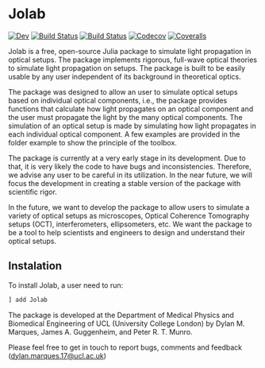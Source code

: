 # Jolab
[![Dev](https://img.shields.io/badge/docs-dev-blue.svg)](https://dylanmmarques.github.io/Jolab.jl/)
[![Build Status](https://travis-ci.com/DylanMMarques/Jolab.jl.svg?branch=master)](https://travis-ci.com/DylanMMarques/Jolab.jl)
[![Build Status](https://ci.appveyor.com/api/projects/status/github/DylanMMarques/Jolab.jl?svg=true)](https://ci.appveyor.com/project/DylanMMarques/Jolab-jl)
[![Codecov](https://codecov.io/gh/DylanMMarques/Jolab.jl/branch/master/graph/badge.svg)](https://codecov.io/gh/DylanMMarques/Jolab.jl)
[![Coveralls](https://coveralls.io/repos/github/DylanMMarques/Jolab.jl/badge.svg?branch=master)](https://coveralls.io/github/DylanMMarques/Jolab.jl?branch=master)

Jolab is a free, open-source Julia package to simulate light propagation in optical setups. The package implements rigorous, full-wave optical theories to simulate light propagation on setups. The package is built to be easily usable by any user independent of its background in theoretical optics.

The package was designed to allow an user to simulate optical setups based on individual optical components, i.e., the package provides functions that calculate how light propagates on an optical component and the user must propagate the light by the many optical components. The simulation of an optical setup is made by simulating how light propagates in each individual optical component.
A few examples are provided in the folder example to show the principle of the toolbox.

The package is currently at a very early stage in its development. Due to that, it is very likely the code to have bugs and inconsistencies. Therefore, we advise any user to be careful in its utilization. In the near future, we will focus the development in creating a stable version of the package with scientific rigor.

In the future, we want to develop the package to allow users to simulate a variety of optical setups as microscopes, Optical Coherence Tomography setups (OCT), interferometers, ellipsometers, etc. We want the package to be a tool to help scientists and engineers to design and understand their optical setups.

## Instalation
To install Jolab, a user need to run:
```julia
] add Jolab
```

The package is developed at the Department of Medical Physics and Biomedical Engineering of UCL (University College London) by Dylan M. Marques, James A. Guggenheim, and Peter R. T. Munro.

Please feel free to get in touch to report bugs, comments and feedback (dylan.marques.17@ucl.ac.uk)
